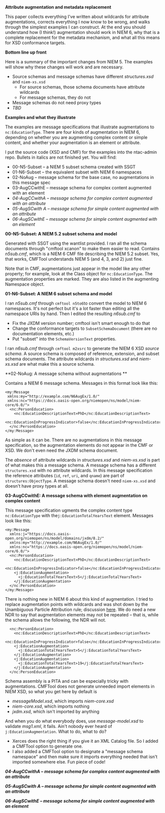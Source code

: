 **Attribute augmentation and metadata replacement**

This paper collects everything I've written about wildcards for attribute augmentations, corrects everything I now know to be wrong, and walks through the simplest examples I can construct.  At the end you should understand how (I think!) augmentation should work in NIEM 6, why that is a complete replacement for the metadata mechanism, and what all this means for XSD conformance targets.

**Bottom line up front**

Here is a summary of the important changes from NIEM 5.  The examples will show why these changes will work and are necessary.

* Source schemas and message schemas have different *structures.xsd* and `niem-xs.xsd` 
  * For source schemas, those schema documents have attribute wildcards
  * For message schemas, they do not
* Message schemas do not need proxy types
* *TBD*

**Examples and what they illustrate**

The examples are message specifications that illustrate augmentations to `nc:EducationType`.  There are four kinds of augmentation in NIEM 6, depending on whether you are augmenting complex content or simple content, and whether your augmentation is an element or attribute.

I put the source code (XSD and CMF) for the examples into the ntac-admin repo.  Bullets in italics are not finished yet.  You will find:

* 00-N5-Subset – a NIEM 5 subset schema created with SSGT
* 01-N6-Subset – the equivalent subset with NIEM 6 namespaces
* 02-NoAug – message schema for the base case, no augmentations in this message spec
* 03-AugCCwithE – message schema for complex content augmented with an element
* *04-AugCCwithA – message schema for complex content augmented with an attribute*
* *05-AugSCwith A – message schema for simple content augmented with an attribute*
* *06-AugSCwithE – message schema for simple content augmented with an element*

**00-N5-Subset:  A NIEM 5.2 subset schema and model** 

Generated with SSGT using the wantlist provided.  I ran all the schema documents through "cmftool xcanon" to make them easier to read.  Contains *n5sub.cmf*, which is a NIEM 6 CMF file describing the NIEM 5.2 subset.  Yes, that works, CMFTool understands NIEM 5 (and 4, 3, and 2) just fine.

Note that in CMF, augmentations just appear in the model like any other property; for example, look at the Class object for `nc:EducationType`.  The augmentation properties are marked.  They are also listed in the augmenting Namespace object.

**01-N6-Subset:  A NIEM 6 subset schema  and model**

I ran *n5sub.cmf* through `cmftool n5to6`to convert the model to NIEM 6 namespaces.  It's not perfect but it's a lot faster than editing all the namespace URIs by hand.  Then I edited the resulting *n6sub.cmf* to

* Fix the JXDM version number; cmftool isn't smart enough to do that
* Change the conformance targets to `SubsetSchemaDocument` (there are no documentation elements, etc.)
* Put "subset" into the `SchemaVersionText` properties.

I ran *n6sub.cmf* through `cmftool m2xsrc` to generate the NIEM 6 XSD *source schema*.  A source schema is composed of reference, extension, and subset schema documents.  The attribute wildcards in *structures.xsd* and *niem-xs.xsd* are what make this a source schema.  

**02-NoAug:  A message schema without augmentations **

Contains a NIEM 6 message schema.  Messages in this format look like this:

```
<my:Message 
 xmlns:my="http://example.com/N6AugEx/1.0/"
 xmlns:nc="https://docs.oasis-open.org/niemopen/ns/model/niem-core/6.0/">
  <nc:PersonEducation>
    <nc:EducationDescriptionText>PhD</nc:EducationDescriptionText>
    <nc:EducationInProgressIndicator>false</nc:EducationInProgressIndicator>
  </nc:PersonEducation>
</my:Message>
```

As simple as it can be.  There are no augmentations in this message specification, so the augmentation elements do not appear in the CMF or XSD.  We don't even need the JXDM schema document.

The *absence* of attribute wildcards in *structures.xsd* and *niem-xs.xsd* is part of what makes this a message schema.  A message schema has a different `structures.xsd` with no attribute wildcards.  In this message specification the reference attributes (`id`, `ref`, `uri`, and `qname`) are part of `structures:ObjectType`.  A message schema doesn't need `niem-xs.xsd` and doesn't have proxy types at all.

**03-AugCCwithE:  A message schema with element augmentation on complex content**

This message specification ugments the complex content type `nc:EducationType` with the`j:EducationTotalYearsText` element.  Messages look like this:

```
<my:Message 
  xmlns:j="https://docs.oasis-open.org/niemopen/ns/model/domains/jxdm/8.2/"
  xmlns:my="http://example.com/N6AugEx/1.0/"
  xmlns:nc="https://docs.oasis-open.org/niemopen/ns/model/niem-core/6.0/">
  <nc:PersonEducation>
    <nc:EducationDescriptionText>PhD</nc:EducationDescriptionText>
    <nc:EducationInProgressIndicator>false</nc:EducationInProgressIndicator>
    <j:EducationAugmentation>
      <j:EducationTotalYearsText>5</j:EducationTotalYearsText>
    </j:EducationAugmentation>
  </nc:PersonEducation>
</my:Message>
```

There is nothing new in NIEM 6 about this kind of augmentation.  I tried to replace augmentation points with wildcards and was shot down by the Unambiguous Particle Attribution rule; discussion [here](https://github.com/niemopen/ntac-admin/discussions/32#discussioncomment-5091246).  We do need a new NDR to say that augmentation elements may not be repeated – that is, while the schema allows the following, the NDR will not.

```
  <nc:PersonEducation>
    <nc:EducationDescriptionText>PhD</nc:EducationDescriptionText>
    <nc:EducationInProgressIndicator>false</nc:EducationInProgressIndicator>
    <j:EducationAugmentation>
      <j:EducationTotalYearsText>5</j:EducationTotalYearsText>
    </j:EducationAugmentation>
    <j:EducationAugmentation>
      <j:EducationTotalYearsText>19</j:EducationTotalYearsText>
    </j:EducationAugmentation>    
  </nc:PersonEducation>
```

Schema assembly is a PITA and can be especially tricky with augmentations.  CMFTool does not generate unneeded import elements in NIEM XSD, so what you get here by default is

* *messageModel.xsd*, which imports *niem-core.xsd*
* *niem-core.xsd*, which imports nothing
* *jxdm.xsd*, which isn't imported by anything

And when you do what everybody does, use *message-model.xsd* to validate *msg1.xml*, it fails.  Ain't nobody ever heard of `j:EducationAugmentation`.  What to do, what to do?

* Xerces does the right thing if you give it an XML Catalog file.  So I added a CMFTool option to generate one.
* I also added a CMFTool option to designate a "message schema namespace" and then make sure it imports everything needed that isn't imported somewhere else.  Fun piece of code!

***04-AugCCwithA – message schema for complex content augmented with an attribute***

***05-AugSCwith A – message schema for simple content augmented with an attribute***

***06-AugSCwithE – message schema for simple content augmented with an element***
